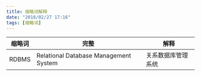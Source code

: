 ```yaml
---
title: 缩略词解释
date: "2018/02/27 17:16"
tags: [缩略词]
---
```

| 缩略词 | 完整 |  解释  |
| ------- | ------- | ----- |
| RDBMS | Relational Database Management System | 关系数据库管理系统 |

